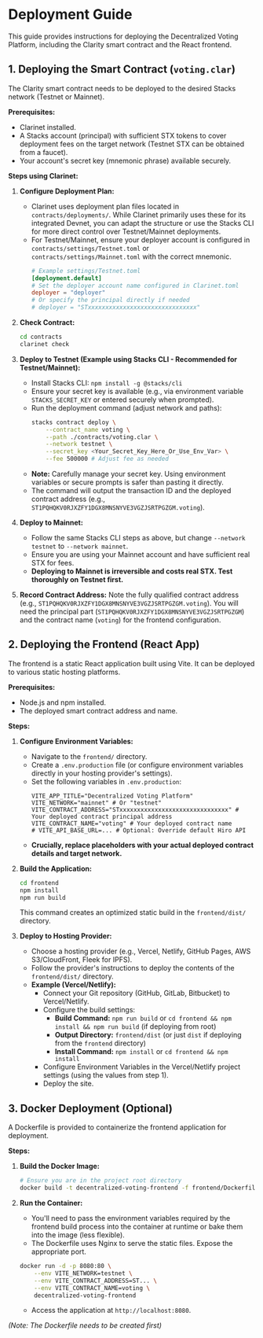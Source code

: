 # Deployment Guide

This guide provides instructions for deploying the Decentralized Voting Platform, including the Clarity smart contract and the React frontend.

## 1. Deploying the Smart Contract (`voting.clar`)

The Clarity smart contract needs to be deployed to the desired Stacks network (Testnet or Mainnet).

**Prerequisites:**

*   Clarinet installed.
*   A Stacks account (principal) with sufficient STX tokens to cover deployment fees on the target network (Testnet STX can be obtained from a faucet).
*   Your account's secret key (mnemonic phrase) available securely.

**Steps using Clarinet:**

1.  **Configure Deployment Plan:**
    *   Clarinet uses deployment plan files located in `contracts/deployments/`. While Clarinet primarily uses these for its integrated Devnet, you can adapt the structure or use the Stacks CLI for more direct control over Testnet/Mainnet deployments.
    *   For Testnet/Mainnet, ensure your deployer account is configured in `contracts/settings/Testnet.toml` or `contracts/settings/Mainnet.toml` with the correct mnemonic.
        ```toml
        # Example settings/Testnet.toml
        [deployment.default]
        # Set the deployer account name configured in Clarinet.toml
        deployer = "deployer" 
        # Or specify the principal directly if needed
        # deployer = "STxxxxxxxxxxxxxxxxxxxxxxxxxxxxxxx"
        ```

2.  **Check Contract:**
    ```bash
    cd contracts
    clarinet check
    ```

3.  **Deploy to Testnet (Example using Stacks CLI - Recommended for Testnet/Mainnet):**
    *   Install Stacks CLI: `npm install -g @stacks/cli`
    *   Ensure your secret key is available (e.g., via environment variable `STACKS_SECRET_KEY` or entered securely when prompted).
    *   Run the deployment command (adjust network and paths):
        ```bash
        stacks contract deploy \
            --contract_name voting \
            --path ./contracts/voting.clar \
            --network testnet \
            --secret_key <Your_Secret_Key_Here_Or_Use_Env_Var> \
            --fee 500000 # Adjust fee as needed
        ```
    *   **Note:** Carefully manage your secret key. Using environment variables or secure prompts is safer than pasting it directly.
    *   The command will output the transaction ID and the deployed contract address (e.g., `ST1PQHQKV0RJXZFY1DGX8MNSNYVE3VGZJSRTPGZGM.voting`).

4.  **Deploy to Mainnet:**
    *   Follow the same Stacks CLI steps as above, but change `--network testnet` to `--network mainnet`.
    *   Ensure you are using your Mainnet account and have sufficient real STX for fees.
    *   **Deploying to Mainnet is irreversible and costs real STX. Test thoroughly on Testnet first.**

5.  **Record Contract Address:** Note the fully qualified contract address (e.g., `ST1PQHQKV0RJXZFY1DGX8MNSNYVE3VGZJSRTPGZGM.voting`). You will need the principal part (`ST1PQHQKV0RJXZFY1DGX8MNSNYVE3VGZJSRTPGZGM`) and the contract name (`voting`) for the frontend configuration.

## 2. Deploying the Frontend (React App)

The frontend is a static React application built using Vite. It can be deployed to various static hosting platforms.

**Prerequisites:**

*   Node.js and npm installed.
*   The deployed smart contract address and name.

**Steps:**

1.  **Configure Environment Variables:**
    *   Navigate to the `frontend/` directory.
    *   Create a `.env.production` file (or configure environment variables directly in your hosting provider's settings).
    *   Set the following variables in `.env.production`:
        ```dotenv
        VITE_APP_TITLE="Decentralized Voting Platform"
        VITE_NETWORK="mainnet" # Or "testnet"
        VITE_CONTRACT_ADDRESS="STxxxxxxxxxxxxxxxxxxxxxxxxxxxxxxx" # Your deployed contract principal address
        VITE_CONTRACT_NAME="voting" # Your deployed contract name
        # VITE_API_BASE_URL=... # Optional: Override default Hiro API
        ```
    *   **Crucially, replace placeholders with your actual deployed contract details and target network.**

2.  **Build the Application:**
    ```bash
    cd frontend
    npm install
    npm run build
    ```
    This command creates an optimized static build in the `frontend/dist/` directory.

3.  **Deploy to Hosting Provider:**
    *   Choose a hosting provider (e.g., Vercel, Netlify, GitHub Pages, AWS S3/CloudFront, Fleek for IPFS).
    *   Follow the provider's instructions to deploy the contents of the `frontend/dist/` directory.
    *   **Example (Vercel/Netlify):**
        *   Connect your Git repository (GitHub, GitLab, Bitbucket) to Vercel/Netlify.
        *   Configure the build settings:
            *   **Build Command:** `npm run build` or `cd frontend && npm install && npm run build` (if deploying from root)
            *   **Output Directory:** `frontend/dist` (or just `dist` if deploying from the `frontend` directory)
            *   **Install Command:** `npm install` or `cd frontend && npm install`
        *   Configure Environment Variables in the Vercel/Netlify project settings (using the values from step 1).
        *   Deploy the site.

## 3. Docker Deployment (Optional)

A Dockerfile is provided to containerize the frontend application for deployment.

**Steps:**

1.  **Build the Docker Image:**
    ```bash
    # Ensure you are in the project root directory
    docker build -t decentralized-voting-frontend -f frontend/Dockerfile .
    ```

2.  **Run the Container:**
    *   You'll need to pass the environment variables required by the frontend build process into the container at runtime or bake them into the image (less flexible).
    *   The Dockerfile uses Nginx to serve the static files. Expose the appropriate port.
    ```bash
    docker run -d -p 8080:80 \
        --env VITE_NETWORK=testnet \
        --env VITE_CONTRACT_ADDRESS=ST... \
        --env VITE_CONTRACT_NAME=voting \
        decentralized-voting-frontend
    ```
    *   Access the application at `http://localhost:8080`.

*(Note: The Dockerfile needs to be created first)*
